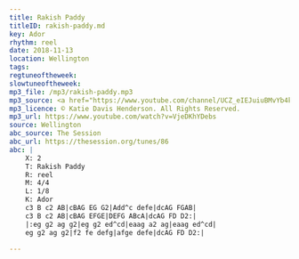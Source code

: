 ```yaml
---
title: Rakish Paddy
titleID: rakish-paddy.md
key: Ador
rhythm: reel
date: 2018-11-13
location: Wellington 
tags: 
regtuneoftheweek:
slowtuneoftheweek:
mp3_file: /mp3/rakish-paddy.mp3
mp3_source: <a href="https://www.youtube.com/channel/UCZ_eIEJuiuBMvYb4kOtx3hA">Katie Davis Henderson</a>
mp3_licence: © Katie Davis Henderson. All Rights Reserved.
mp3_url: https://www.youtube.com/watch?v=VjeDKhYDebs
source: Wellington
abc_source: The Session
abc_url: https://thesession.org/tunes/86
abc: |
    X: 2
    T: Rakish Paddy
    R: reel
    M: 4/4
    L: 1/8
    K: Ador
    c3 B c2 AB|cBAG EG G2|Add^c defe|dcAG FGAB|
    c3 B c2 AB|cBAG EFGE|DEFG ABcA|dcAG FD D2:|
    |:eg g2 ag g2|eg g2 ed^cd|eaag a2 ag|eaag ed^cd|
    eg g2 ag g2|f2 fe defg|afge defe|dcAG FD D2:|

---
```

